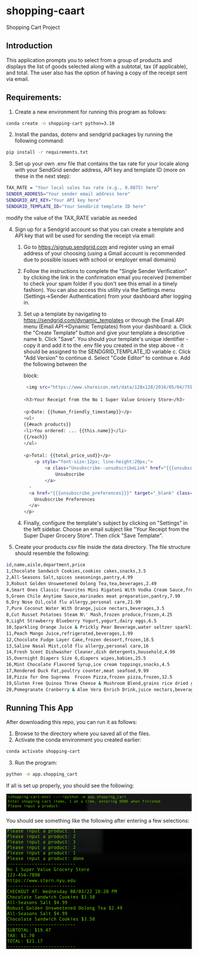 # shopping-caart
Shopping Cart Project

## Introduction

This application prompts you to select from a group of products and displays the list of goods selected along with a subtotal, tax (if applicable), and total. The user also has the option of having a copy of the receipt sent via email.

## Requirements:

1. Create a new environment for running this program as follows:

```sh
conda create -n shopping-cart python=3.10
```
2. Install the pandas, dotenv and sendgrid packages by running the following command:

```sh
pip install -r requirements.txt
```

3. Set up your own .env file that contains the tax rate for your locale along with your SendGrid sender address, API key and template ID (more on these in the next step):

```sh
TAX_RATE = "Your local sales tax rate (e.g., 0.0875) here"
SENDER_ADDRESS="Your sender email address here"
SENDGRID_API_KEY="Your API key here"
SENDGRID_TEMPLATE_ID="Your SendGrid template ID here"
```
modify the value of the TAX_RATE variable as needed

4. Sign up for a Sendgrid account so that you can create a template and API key that will be used for sending the receipt via email:
    1. Go to https://signup.sendgrid.com and register using an email address of your choosing (using a Gmail account is recommended due to possible issues with school or employer email domains)
    2. Follow the instructions to complete the "Single Sender Verification" by clicking the link in the confirmation email you received (remember to check your spam folder if you don't see this email in a timely fashion). You can also access this utility via the Settings menu (Settings->Sender Authentication) from your dashboard after logging in.
    3. Set up a template by navigating to https://sendgrid.com/dynamic_templates or through the Email API menu (Email API->Dynamic Templates) from your dashboard:
        a. Click the "Create Template" button and give your template a descriptive name
        b. Click "Save". You should your template's unique identifier - copy it and add it to the .env file you created in the step above - it should be assigned to the SENDGRID_TEMPLATE_ID variable
        c. Click "Add Version" to continue
        d. Select "Code Editor" to continue
        e. Add the following between the <div></div> block:
        ```sh
         <img src="https://www.shareicon.net/data/128x128/2016/05/04/759867_food_512x512.png">

        <h3>Your Receipt from the No 1 Super Value Grocery Store</h3>

        <p>Date: {{human_friendly_timestamp}}</p>
        <ul>
        {{#each products}}
    	<li>You ordered: ... {{this.name}}</li>
        {{/each}}
        </ul>

        <p>Total: {{total_price_usd}}</p>
            <p style="font-size:12px; line-height:20px;">
                <a class="Unsubscribe--unsubscribeLink" href="{{{unsubscribe}}}" target="_blank" style="font-family:sans-serif;text-decoration:none;">
                    Unsubscribe
                </a>
          -
          <a href="{{{unsubscribe_preferences}}}" target="_blank" class="Unsubscribe--unsubscribePreferences" style="font-family:sans-serif;text-decoration:none;">
            Unsubscribe Preferences
          </a>
        </p>
        ```

    4. Finally, configure the template's subject by clicking on "Settings" in the left sidebar. Choose an email subject like "Your Receipt from the Super Duper Grocery Store". Then click "Save Template".


5. Create your products.csv file inside the data directory. The file structure should resemble the following:
```sh
id,name,aisle,department,price
1,Chocolate Sandwich Cookies,cookies cakes,snacks,3.5
2,All-Seasons Salt,spices seasonings,pantry,4.99
3,Robust Golden Unsweetened Oolong Tea,tea,beverages,2.49
4,Smart Ones Classic Favorites Mini Rigatoni With Vodka Cream Sauce,frozen meals,frozen,6.99
5,Green Chile Anytime Sauce,marinades meat preparation,pantry,7.99
6,Dry Nose Oil,cold flu allergy,personal care,21.99
7,Pure Coconut Water With Orange,juice nectars,beverages,3.5
8,Cut Russet Potatoes Steam N\' Mash,frozen produce,frozen,4.25
9,Light Strawberry Blueberry Yogurt,yogurt,dairy eggs,6.5
10,Sparkling Orange Juice & Prickly Pear Beverage,water seltzer sparkling water,beverages,2.99
11,Peach Mango Juice,refrigerated,beverages,1.99
12,Chocolate Fudge Layer Cake,frozen dessert,frozen,18.5
13,Saline Nasal Mist,cold flu allergy,personal care,16
14,Fresh Scent Dishwasher Cleaner,dish detergents,household,4.99
15,Overnight Diapers Size 6,diapers wipes,babies,25.5
16,Mint Chocolate Flavored Syrup,ice cream toppings,snacks,4.5
17,Rendered Duck Fat,poultry counter,meat seafood,9.99
18,Pizza for One Suprema  Frozen Pizza,frozen pizza,frozen,12.5
19,Gluten Free Quinoa Three Cheese & Mushroom Blend,grains rice dried goods,dry goods pasta,3.99
20,Pomegranate Cranberry & Aloe Vera Enrich Drink,juice nectars,beverages,4.25
```


## Running This App

After downloading this repo, you can run it as follows:

1. Browse to the directory where you saved all of the files.
2. Activate the conda environment you created earlier:
```sh
conda activate shopping-cart
```
3. Run the program:
```sh
python -m app.shopping_cart
```

If all is set up properly, you should see the following:

![Initial Sxcreenshot When Running the App](https://github.com/nyusternra271/miscellaneous/blob/main/screen-1.png)

You should see something like the following after entering a few selections:

![Second Screenshot When Running the App](https://github.com/nyusternra271/miscellaneous/blob/main/screenshot-2.png)